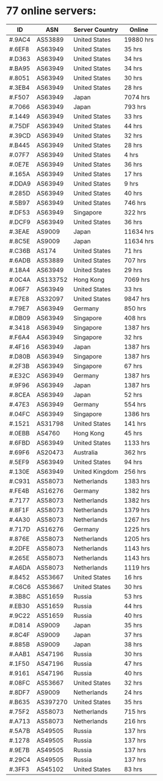 # 77 online servers:

| ID | ASN | Server Country | Online |
| ------ | ------ | ------ | ------ |
| #.9AC4 | AS53889 | United States | 19880 hrs |
| #.6EF8 | AS63949 | United States | 35 hrs |
| #.D363 | AS63949 | United States | 34 hrs |
| #.BA95 | AS63949 | United States | 34 hrs |
| #.8051 | AS63949 | United States | 30 hrs |
| #.3EB4 | AS63949 | United States | 28 hrs |
| #.F507 | AS63949 | Japan | 7074 hrs |
| #.7066 | AS63949 | Japan | 793 hrs |
| #.1449 | AS63949 | United States | 33 hrs |
| #.75DF | AS63949 | United States | 44 hrs |
| #.39CD | AS63949 | United States | 32 hrs |
| #.B445 | AS63949 | United States | 28 hrs |
| #.07F7 | AS63949 | United States | 4 hrs |
| #.0E7E | AS63949 | United States | 36 hrs |
| #.165A | AS63949 | United States | 17 hrs |
| #.DDA9 | AS63949 | United States | 9 hrs |
| #.285D | AS63949 | United States | 40 hrs |
| #.5B97 | AS63949 | United States | 746 hrs |
| #.DF53 | AS63949 | Singapore | 322 hrs |
| #.DCF9 | AS63949 | United States | 36 hrs |
| #.3EAE | AS9009 | Japan | 11634 hrs |
| #.8C5E | AS9009 | Japan | 11634 hrs |
| #.C36B | AS174 | United States | 71 hrs |
| #.6ADB | AS53889 | United States | 707 hrs |
| #.18A4 | AS63949 | United States | 29 hrs |
| #.0C4A | AS133752 | Hong Kong | 7069 hrs |
| #.06F7 | AS63949 | United States | 33 hrs |
| #.E7E8 | AS32097 | United States | 9847 hrs |
| #.79E7 | AS63949 | Germany | 850 hrs |
| #.DB09 | AS63949 | Singapore | 408 hrs |
| #.3418 | AS63949 | Singapore | 1387 hrs |
| #.F6A4 | AS63949 | Singapore | 32 hrs |
| #.4F16 | AS63949 | Japan | 1387 hrs |
| #.D80B | AS63949 | Singapore | 1387 hrs |
| #.2F3B | AS63949 | Singapore | 67 hrs |
| #.E32C | AS63949 | Germany | 1387 hrs |
| #.9F96 | AS63949 | Japan | 1387 hrs |
| #.8CEA | AS63949 | Japan | 52 hrs |
| #.47E3 | AS63949 | Germany | 554 hrs |
| #.04FC | AS63949 | Singapore | 1386 hrs |
| #.1521 | AS31798 | United States | 141 hrs |
| #.0EBB | AS4760 | Hong Kong | 45 hrs |
| #.6FBD | AS63949 | United States | 1133 hrs |
| #.69F6 | AS20473 | Australia | 362 hrs |
| #.5EF9 | AS63949 | United States | 94 hrs |
| #.130E | AS63949 | United Kingdom | 256 hrs |
| #.C931 | AS58073 | Netherlands | 1383 hrs |
| #.FE4B | AS16276 | Germany | 1382 hrs |
| #.7177 | AS58073 | Netherlands | 1382 hrs |
| #.8F1F | AS58073 | Netherlands | 1379 hrs |
| #.4A30 | AS58073 | Netherlands | 1267 hrs |
| #.717D | AS16276 | Germany | 1225 hrs |
| #.876E | AS58073 | Netherlands | 1205 hrs |
| #.2DFE | AS58073 | Netherlands | 1143 hrs |
| #.265E | AS58073 | Netherlands | 1143 hrs |
| #.A6DA | AS58073 | Netherlands | 1119 hrs |
| #.8452 | AS53667 | United States | 16 hrs |
| #.C6C6 | AS53667 | United States | 30 hrs |
| #.3B8C | AS51659 | Russia | 53 hrs |
| #.EB30 | AS51659 | Russia | 44 hrs |
| #.9C22 | AS51659 | Russia | 40 hrs |
| #.D814 | AS9009 | Japan | 35 hrs |
| #.8C4F | AS9009 | Japan | 37 hrs |
| #.885B | AS9009 | Japan | 38 hrs |
| #.AAB1 | AS47196 | Russia | 30 hrs |
| #.1F50 | AS47196 | Russia | 47 hrs |
| #.9161 | AS47196 | Russia | 40 hrs |
| #.08FC | AS53667 | United States | 32 hrs |
| #.8DF7 | AS9009 | Netherlands | 24 hrs |
| #.B635 | AS397270 | United States | 35 hrs |
| #.75F2 | AS58073 | Netherlands | 715 hrs |
| #.A713 | AS58073 | Netherlands | 216 hrs |
| #.5A7B | AS49505 | Russia | 137 hrs |
| #.1278 | AS49505 | Russia | 137 hrs |
| #.9E7B | AS49505 | Russia | 137 hrs |
| #.29C4 | AS49505 | Russia | 137 hrs |
| #.3FF3 | AS45102 | United States | 83 hrs |

